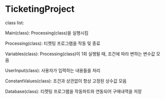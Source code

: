 # TicketingProject

class list:

Main(class): Processing(class)을 실행시킴

Processing(class): 티켓팅 프로그램을 작동 및 종료

Variables(class): Processing(class)이 1회 실행될 때, 조건에 따라 변하는 변수값 모음

UserInput(class): 사용자가 입력하는 내용들을 처리

ConstantValues(class): 조건과 상관없이 항상 고정된 상수값 모음

Database(class): 티켓팅 프로그램을 작동파트와 연동되어 구매내역을 저장